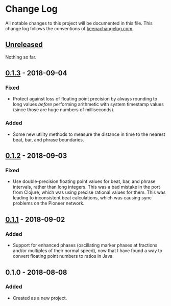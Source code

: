 # Change Log

All notable changes to this project will be documented in this file.
This change log follows the conventions of
[keepachangelog.com](http://keepachangelog.com/).

## [Unreleased][unreleased]

Nothing so far.

## [0.1.3] - 2018-09-04

### Fixed

- Protect against loss of floating point precision by always rounding
  to long values _before_ performing arithmetic with system timestamp
  values (since those are huge numbers of milliseconds).

### Added

- Some new utility methods to measure the distance in time to the
  nearest beat, bar, and phrase boundaries.

## [0.1.2] - 2018-09-03

### Fixed

- Use double-precision floating point values for beat, bar, and phrase
  intervals, rather than long integers. This was a bad mistake in the
  port from Clojure, which was using precise rational values for them.
  This was leading to inconsistent beat calculations, which was causing
  sync problems on the Pioneer network.

## [0.1.1] - 2018-09-02

### Added

- Support for enhanced phases (oscillating marker phases at fractions
  and/or multiples of their normal speed), now that I have found a way
  to convert floating point numbers to ratios in Java.

## 0.1.0 - 2018-08-08

### Added

- Created as a new project.

[unreleased]: https://github.com/Deep-Symmetry/electro/compare/v0.1.3...HEAD
[0.1.3]: https://github.com/Deep-Symmetry/electro/compare/v0.1.2...v0.1.3
[0.1.2]: https://github.com/Deep-Symmetry/electro/compare/v0.1.1...v0.1.2
[0.1.1]: https://github.com/Deep-Symmetry/electro/compare/v0.1.0...v0.1.1
